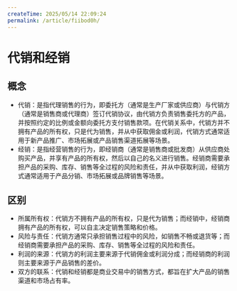 ```yaml
---
createTime: 2025/05/14 22:09:24
permalink: /article/fiibod0h/
---
```


# 代销和经销

## 概念

- 代销：是指代理销售的行为，即委托方（通常是生产厂家或供应商）与代销方（通常是销售商或代理商）签订代销协议，由代销方负责销售委托方的产品，并按照约定的比例或金额向委托方支付销售款项。在代销关系中，代销方并不拥有产品的所有权，只是代为销售，并从中获取佣金或利润，代销方式通常适用于新产品推广、市场拓展或产品销售渠道拓展等场景。 
- 经销：是指经营销售的行为，即经销商（通常是销售商或批发商）从供应商处购买产品，并享有产品的所有权，然后以自己的名义进行销售。经销商需要承担产品的采购、库存、销售等全过程的风险和责任，并从中获取利润，经销方式通常适用于产品分销、市场拓展或品牌销售等场景。

## 区别

- 所属所有权：代销方不拥有产品的所有权，只是代为销售；而经销中，经销商拥有产品的所有权，可以自主决定销售策略和价格。
- 风险与责任：代销方通常只承担销售过程中的风险，如销售不畅或退货等；而经销商需要承担产品的采购、库存、销售等全过程的风险和责任。
- 利润的来源：代销方的利润主要来源于代销佣金或利润分成；而经销商的利润则主要来源于产品销售的差价。
- 双方的联系：代销和经销都是商业交易中的销售方式，都旨在扩大产品的销售渠道和市场占有率。